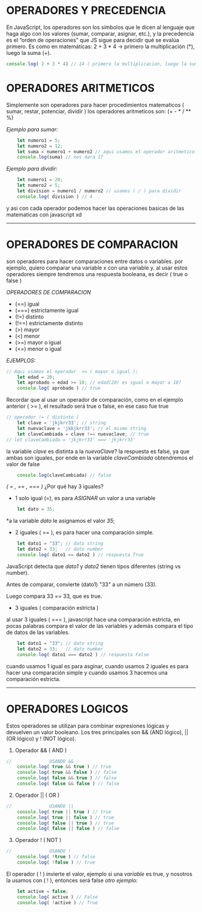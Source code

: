 # OPERADORES Y PRECEDENCIA

En JavaScript, los operadores son los símbolos que le dicen al lenguaje que haga algo con los valores (sumar, comparar, asignar, etc.),
y la precedencia es el “orden de operaciones” que JS sigue para decidir qué se evalúa primero.
Es como en matemáticas:
2 + 3 * 4 → primero la multiplicación (*), luego la suma (+).

```javascript
console.log( 2 + 3 * 4) // 14 ( primero la multiplicacion, luego la suma )
```

# OPERADORES ARITMETICOS
Simplemente son operadores para hacer procedimientos matematicos ( sumar, restar, potenciar, dividir )
los operadores aritmeticos son: (+ - * / ** %)

*Ejemplo para sumar:*

```javascript
    let numero1 = 5;
    let numero2 = 12;
    let suma = numero1 + numero2 // aqui usamos el operador aritmetico para sumar (+ )
    console.log(suma) // nos dará 17
```
*Ejemplo para dividir:*

```javascript
    let numero1 = 20;
    let numero2 = 5;
    let division = numero1 / numero2 // usamos ( / ) para dividir
    console.log( division ) // 4
```

y asi con cada operador podemos hacer las operaciones basicas de las matematicas con javascript xd

---------------------------------------------------------------------------


# OPERADORES DE COMPARACION

son operadores para hacer comparaciones entre datos o variables.
por ejemplo, quiero comparar una variable x con una variable y.
al usar estos operadores siempre tendremos una respuesta booleana, es decir ( true o false )

*OPERADORES DE COMPARACION*
- (==)  igual 
- (===) estrictamente igual 
- (!=)  distinto 
- (!==) estrictamente distinto 
- (>)   mayor 
- (<)   menor
- (>=)  mayor o igual
- (<=)  menor o igual

*EJEMPLOS:*

```javascript
// Aqui usamos el operador  >= ( mayor o igual );
    let edad = 20;
    let aprobado = edad >= 18; // edad(20) es igual o mayor a 18?
    console.log( aprobado ) // true
```
Recordar que al usar un operador de comparación, como en el ejemplo anterior ( >= ), el resultado será true o false, en ese caso fue true


```javascript
// operador != ( distinto )
    let clave = 'jkjkrr33'; // string
    let nuevaclave = 'jkkjkrr33'; // el mismo string 
    let claveCambiada = clave !== nuevaclave; // true
// let claveCambiada = 'jkjkrr33' === 'jkjkrr33'
```
la variable *clave* es distinta a la *nuevaClave*?
la respuesta es false, ya que ambas son iguales, por ende en la variable *claveCambiada* obtendremos el valor de false

```javascript
    console.log(claveCambiada) // false
```

*( = , == , === )*
¿Por qué hay 3 iguales?

- 1 solo igual (=), es para *ASIGNAR* un valor a una variable
```javascript
    let dato = 35;
```
*a la variable *dato* le asignamos el valor *35*;

- 2 iguales ( == ), es para hacer una comparación simple.
```javascript
    let dato1 = "33"; // dato string
    let dato2 = 33;   // dato number
    console.log( dato1 == dato2 ) // respuesta True
```  
JavaScript detecta que *dato1* y *dato2* tienen tipos diferentes (string vs number).

Antes de comparar, convierte (dato1) "33" a un número (33).

Luego compara 33 == 33, que es true.

- 3 iguales ( comparación estricta )

al usar 3 iguales ( === ), javascript hace una comparación estricta, en pocas palabras compara el valor de las variables y además compara el tipo de datos de las variables.

```javascript
    let dato1 = "33"; // dato string
    let dato2 = 33;   // dato number
    console.log( dato1 === dato2 ) // respuesta False
```

cuando usamos 1 igual es para asginar, cuando usamos 2 iguales es para hacer una comparación simple y cuando usamos 3 hacemos una comparación estricta.

---------------------------------------------------------------------------


# OPERADORES LOGICOS
Estos operadores se utilizan para combinar expresiones lógicas y devuelven un valor booleano. Los tres principales son && (AND lógico), || (OR lógico) y ! (NOT lógico).

 1) Operador && ( AND )
```javascript
//              USANDO && 
    console.log( true && true ) // true
    console.log( true && false ) // false
    console.log( false && true ) // false
    console.log( false && false ) // false
```

 2) Operador || ( OR )
```javascript
//              USANDO ||
    console.log( true || true ) // true
    console.log( true || false ) // true
    console.log( false || true ) // true
    console.log( false || false ) // false
```

3) Operador ! ( NOT )
```javascript
//              USANDO !
    console.log( !true ) // false
    console.log( !false ) // true
```
El operador ( ! ) invierte el valor, ejemplo
si una *variable* es true, y nosotros la usamos con ( ! ), entonces será false
*otro ejemplo:*

```javascript
    let active = false;
    console.log( active ) // False
    console.log( !active ) // True
```
